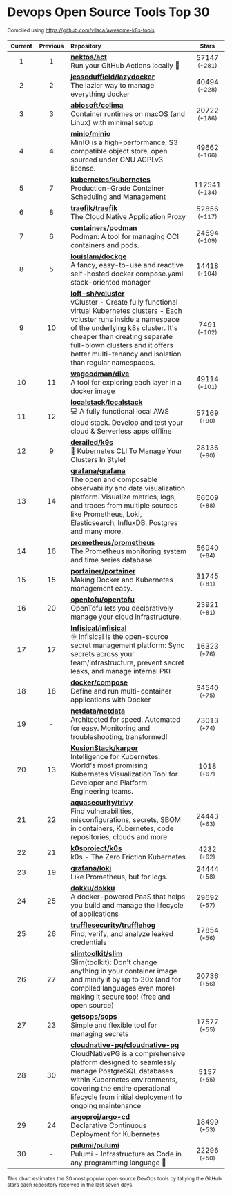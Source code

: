 # Devops Open Source Tools Top 30
<sup>Compiled using https://github.com/vilaca/awesome-k8s-tools</sup>
<div align="center">

|<sub>Current</sub>|<sub>Previous</sub>|<sub>Repository</sub>|<sub>Stars</sub>|
|:---:|:---:|:---|:---:|
|1|1|[**nektos/act**](https://github.com/nektos/act)<br/>Run your GitHub Actions locally 🚀|57147 <sup>(+281)</sup>|
|2|2|[**jesseduffield/lazydocker**](https://github.com/jesseduffield/lazydocker)<br/>The lazier way to manage everything docker|40494 <sup>(+228)</sup>|
|3|3|[**abiosoft/colima**](https://github.com/abiosoft/colima)<br/>Container runtimes on macOS (and Linux) with minimal setup|20722 <sup>(+186)</sup>|
|4|4|[**minio/minio**](https://github.com/minio/minio)<br/>MinIO is a high-performance, S3 compatible object store, open sourced under GNU AGPLv3 license.|49662 <sup>(+166)</sup>|
|5|7|[**kubernetes/kubernetes**](https://github.com/kubernetes/kubernetes)<br/>Production-Grade Container Scheduling and Management|112541 <sup>(+134)</sup>|
|6|8|[**traefik/traefik**](https://github.com/traefik/traefik)<br/>The Cloud Native Application Proxy|52856 <sup>(+117)</sup>|
|7|6|[**containers/podman**](https://github.com/containers/podman)<br/>Podman: A tool for managing OCI containers and pods.|24694 <sup>(+109)</sup>|
|8|5|[**louislam/dockge**](https://github.com/louislam/dockge)<br/>A fancy, easy-to-use and reactive self-hosted docker compose.yaml stack-oriented manager|14418 <sup>(+104)</sup>|
|9|10|[**loft-sh/vcluster**](https://github.com/loft-sh/vcluster)<br/>vCluster - Create fully functional virtual Kubernetes clusters - Each vcluster runs inside a namespace of the underlying k8s cluster. It's cheaper than creating separate full-blown clusters and it offers better multi-tenancy and isolation than regular namespaces.|7491 <sup>(+102)</sup>|
|10|11|[**wagoodman/dive**](https://github.com/wagoodman/dive)<br/>A tool for exploring each layer in a docker image|49114 <sup>(+101)</sup>|
|11|12|[**localstack/localstack**](https://github.com/localstack/localstack)<br/>💻 A fully functional local AWS cloud stack. Develop and test your cloud & Serverless apps offline|57169 <sup>(+90)</sup>|
|12|9|[**derailed/k9s**](https://github.com/derailed/k9s)<br/>🐶 Kubernetes CLI To Manage Your Clusters In Style!|28136 <sup>(+90)</sup>|
|13|14|[**grafana/grafana**](https://github.com/grafana/grafana)<br/>The open and composable observability and data visualization platform. Visualize metrics, logs, and traces from multiple sources like Prometheus, Loki, Elasticsearch, InfluxDB, Postgres and many more. |66009 <sup>(+88)</sup>|
|14|16|[**prometheus/prometheus**](https://github.com/prometheus/prometheus)<br/>The Prometheus monitoring system and time series database.|56940 <sup>(+84)</sup>|
|15|15|[**portainer/portainer**](https://github.com/portainer/portainer)<br/>Making Docker and Kubernetes management easy.|31745 <sup>(+81)</sup>|
|16|20|[**opentofu/opentofu**](https://github.com/opentofu/opentofu)<br/>OpenTofu lets you declaratively manage your cloud infrastructure.|23921 <sup>(+81)</sup>|
|17|17|[**Infisical/infisical**](https://github.com/Infisical/infisical)<br/>♾ Infisical is the open-source secret management platform: Sync secrets across your team/infrastructure, prevent secret leaks, and manage internal PKI|16323 <sup>(+76)</sup>|
|18|18|[**docker/compose**](https://github.com/docker/compose)<br/>Define and run multi-container applications with Docker|34540 <sup>(+75)</sup>|
|19|-|[**netdata/netdata**](https://github.com/netdata/netdata)<br/>Architected for speed. Automated for easy. Monitoring and troubleshooting, transformed!|73013 <sup>(+74)</sup>|
|20|13|[**KusionStack/karpor**](https://github.com/KusionStack/karpor)<br/>Intelligence for Kubernetes. World's most promising Kubernetes Visualization Tool for Developer and Platform Engineering teams. |1018 <sup>(+67)</sup>|
|21|22|[**aquasecurity/trivy**](https://github.com/aquasecurity/trivy)<br/>Find vulnerabilities, misconfigurations, secrets, SBOM in containers, Kubernetes, code repositories, clouds and more|24443 <sup>(+63)</sup>|
|22|21|[**k0sproject/k0s**](https://github.com/k0sproject/k0s)<br/>k0s - The Zero Friction Kubernetes|4232 <sup>(+62)</sup>|
|23|19|[**grafana/loki**](https://github.com/grafana/loki)<br/>Like Prometheus, but for logs.|24444 <sup>(+58)</sup>|
|24|25|[**dokku/dokku**](https://github.com/dokku/dokku)<br/>A docker-powered PaaS that helps you build and manage the lifecycle of applications|29692 <sup>(+57)</sup>|
|25|26|[**trufflesecurity/trufflehog**](https://github.com/trufflesecurity/trufflehog)<br/>Find, verify, and analyze leaked credentials|17854 <sup>(+56)</sup>|
|26|27|[**slimtoolkit/slim**](https://github.com/slimtoolkit/slim)<br/>Slim(toolkit): Don't change anything in your container image and minify it by up to 30x (and for compiled languages even more) making it secure too! (free and open source)|20736 <sup>(+56)</sup>|
|27|23|[**getsops/sops**](https://github.com/getsops/sops)<br/>Simple and flexible tool for managing secrets|17577 <sup>(+55)</sup>|
|28|30|[**cloudnative-pg/cloudnative-pg**](https://github.com/cloudnative-pg/cloudnative-pg)<br/>CloudNativePG is a comprehensive platform designed to seamlessly manage PostgreSQL databases within Kubernetes environments, covering the entire operational lifecycle from initial deployment to ongoing maintenance|5157 <sup>(+55)</sup>|
|29|24|[**argoproj/argo-cd**](https://github.com/argoproj/argo-cd)<br/>Declarative Continuous Deployment for Kubernetes|18499 <sup>(+53)</sup>|
|30|-|[**pulumi/pulumi**](https://github.com/pulumi/pulumi)<br/>Pulumi - Infrastructure as Code in any programming language 🚀|22296 <sup>(+50)</sup>|


</div>

<sub>This chart estimates the 30 most popular open source DevOps tools by tallying the GitHub stars each repository received in the last seven days.</sub>
